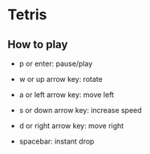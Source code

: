 # Tetris

## How to play

- p or enter: pause/play

- w or up arrow key: rotate

- a or left arrow key: move left

- s or down arrow key: increase speed

- d or right arrow key: move right

- spacebar: instant drop
